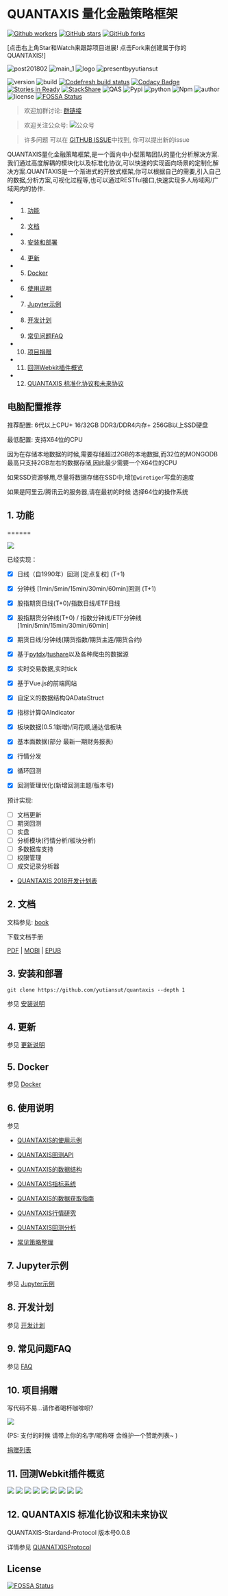 # QUANTAXIS 量化金融策略框架



[![Github workers](https://img.shields.io/github/watchers/yutiansut/quantaxis.svg?style=social&label=Watchers&)](https://github.com/yutiansut/quantaxis/watchers)
[![GitHub stars](https://img.shields.io/github/stars/yutiansut/quantaxis.svg?style=social&label=Star&)](https://github.com/yutiansut/quantaxis/stargazers)
[![GitHub forks](https://img.shields.io/github/forks/yutiansut/quantaxis.svg?style=social&label=Fork&)](https://github.com/yutiansut/quantaxis/fork)


[点击右上角Star和Watch来跟踪项目进展! 点击Fork来创建属于你的QUANTAXIS!]

![post201802](http://osnhakmay.bkt.clouddn.com/quantaxis-post201802.png)
![main_1](http://osnhakmay.bkt.clouddn.com/Main_1.gif)
![logo](http://osnhakmay.bkt.clouddn.com/QUANTAXIS-small.png)
![presentbyyutiansut](http://osnhakmay.bkt.clouddn.com/yutiansut-logo.png)


![version](https://img.shields.io/badge/Version-%201.0.17-orange.svg)
![build](https://travis-ci.org/QUANTAXIS/QUANTAXIS.svg?branch=master)
[![Codefresh build status]( https://g.codefresh.io/api/badges/build?repoOwner=yutiansut&repoName=QUANTAXIS&branch=master&pipelineName=QUANTAXIS&accountName=yutiansut_marketplace&type=cf-1)]( https://g.codefresh.io/repositories/yutiansut/QUANTAXIS/builds?filter=trigger:build;branch:master;service:5a30c1026e9d6c0001c5143b~QUANTAXIS)
[![Codacy Badge](https://api.codacy.com/project/badge/Grade/d8504e4af33747bb8117579212425af9)](https://www.codacy.com/app/yutiansut/QUANTAXIS?utm_source=github.com&utm_medium=referral&utm_content=yutiansut/QUANTAXIS&utm_campaign=badger)
[![Stories in Ready](https://badge.waffle.io/yutiansut/QUANTAXIS.svg?label=ready&title=Ready)](http://waffle.io/yutiansut/QUANTAXIS)
[![StackShare](https://img.shields.io/badge/tech-stack-0690fa.svg?style=flat)](https://stackshare.io/yutiansut/quantaxis)
![QAS](https://img.shields.io/badge/QAS-%200.0.8-brown.svg)
![Pypi](https://img.shields.io/badge/Pypi-%201.0.17-blue.svg)
![python](https://img.shields.io/badge/python-%203.6/3.5/3.4/win/ubuntu-darkgrey.svg)
![Npm](https://img.shields.io/badge/Npm-%200.4.0-yellow.svg)
![author](https://img.shields.io/badge/Powered%20by-%20%20yutiansut-red.svg)
![license](https://img.shields.io/badge/License-%20MIT-brightgreen.svg)
[![FOSSA Status](https://app.fossa.io/api/projects/git%2Bgithub.com%2FQUANTAXIS%2FQUANTAXIS.svg?type=shield)](https://app.fossa.io/projects/git%2Bgithub.com%2FQUANTAXIS%2FQUANTAXIS?ref=badge_shield)




> 欢迎加群讨论: [群链接](https://jq.qq.com/?_wv=1027&k=4CEKGzn) 

> 欢迎关注公众号: ![公众号](http://osnhakmay.bkt.clouddn.com/qrcode_for_gh_bbb47e0550f7_258%20%281%29.jpg)

> 许多问题 可以在 [GITHUB ISSUE](https://github.com/QUANTAXIS/QUANTAXIS/issues)中找到, 你可以提出新的issue

QUANTAXIS量化金融策略框架,是一个面向中小型策略团队的量化分析解决方案. 我们通过高度解耦的模块化以及标准化协议,可以快速的实现面向场景的定制化解决方案.QUANTAXIS是一个渐进式的开放式框架,你可以根据自己的需要,引入自己的数据,分析方案,可视化过程等,也可以通过RESTful接口,快速实现多人局域网/广域网内的协作.

<!-- vscode-markdown-toc -->
* 1. [功能](#)
* 2. [文档](#-1)
* 3. [安装和部署](#-1)
* 4. [更新](#-1)
* 5. [Docker](#Docker)
* 6. [使用说明](#-1)
* 7. [Jupyter示例](#Jupyter)
* 8. [开发计划](#-1)
* 9. [常见问题FAQ](#FAQ)
* 10. [项目捐赠](#-1)
* 11. [回测Webkit插件概览](#Webkit)
* 12. [QUANTAXIS 标准化协议和未来协议](#QUANTAXIS)

<!-- vscode-markdown-toc-config
	numbering=true
	autoSave=true
	/vscode-markdown-toc-config -->
<!-- /vscode-markdown-toc -->

## 电脑配置推荐

推荐配置:
6代以上CPU+ 16/32GB DDR3/DDR4内存+ 256GB以上SSD硬盘

最低配置:
支持X64位的CPU

因为在存储本地数据的时候,需要存储超过2GB的本地数据,而32位的MONGODB最高只支持2GB左右的数据存储,因此最少需要一个X64位的CPU

如果SSD资源够用,尽量将数据存储在SSD中,增加```wiretiger```写盘的速度

如果是阿里云/腾讯云的服务器,请在最初的时候 选择64位的操作系统


##  1. <a name=''></a>功能
======

![](http://osnhakmay.bkt.clouddn.com/framework.png)

已经实现：

- [x] 日线（自1990年）回测 [定点复权] (T+1)
- [x] 分钟线 [1min/5min/15min/30min/60min]回测 (T+1)
- [x] 股指期货日线(T+0)/指数日线/ETF日线
- [x] 股指期货分钟线(T+0) / 指数分钟线/ETF分钟线 [1min/5min/15min/30min/60min]
- [x] 期货日线/分钟线(期货指数/期货主连/期货合约)
- [x] 基于[pytdx](https://github.com/rainx/pytdx)/[tushare](https://github.com/waditu/tushare)以及各种爬虫的数据源 
- [x] 实时交易数据,实时tick
- [x] 基于Vue.js的前端网站
- [x] 自定义的数据结构QADataStruct
- [x] 指标计算QAIndicator
- [x] 板块数据(0.5.1新增)/同花顺,通达信板块
- [x] 基本面数据(部分 最新一期财务报表)
- [x] 行情分发
- [x] 循环回测
- [x] 回测管理优化(新增回测主题/版本号)


预计实现:

- [ ] 文档更新
- [ ] 期货回测
- [ ] 实盘
- [ ] 分析模块(行情分析/板块分析)
- [ ] 多数据库支持
- [ ] 权限管理
- [ ] 成交记录分析器

- [QUANTAXIS 2018开发计划表](job_list.md)


##  2. <a name='-1'></a>文档

文档参见: [book](http://book.yutiansut.com)

下载文档手册 

[PDF](https://www.gitbook.com/download/pdf/book/quantaxis/quantaxis) | [MOBI](https://www.gitbook.com/download/mobi/book/quantaxis/quantaxis) | [EPUB](https://www.gitbook.com/download/epub/book/quantaxis/quantaxis)

##  3. <a name='-1'></a>安装和部署

```
git clone https://github.com/yutiansut/quantaxis --depth 1
```

参见 [安装说明](Documents/install.md)

##  4. <a name='-1'></a>更新
参见 [更新说明](Documents/update.md)

##  5. <a name='Docker'></a>Docker
参见 [Docker](Documents/docker.md)
##  6. <a name='-1'></a>使用说明
参见 


* [QUANTAXIS的使用示例](https://github.com/yutiansut/QADemo)

* [QUANTAXIS回测API](Documents/backtest_api.md)
* [QUANTAXIS的数据结构](Documents/DataStruct.md)
* [QUANTAXIS指标系统](Documents/indicators.md)
* [QUANTAXIS的数据获取指南](Documents/DataFetch.md)
* [QUANTAXIS行情研究](Documents/analysis.md)
* [QUANTAXIS回测分析](Documents/backtestanalysis.md)
* [常见策略整理](Documents/strategy.md)

##  7. <a name='Jupyter'></a>Jupyter示例
参见 [Jupyter示例](jupyterexample)


##  8. <a name='-1'></a>开发计划
参见 [开发计划](job_list.md)
##  9. <a name='FAQ'></a>常见问题FAQ
参见 [FAQ](Documents/FAQ.md)

##  10. <a name='-1'></a>项目捐赠

写代码不易...请作者喝杯咖啡呗?


![](http://osnhakmay.bkt.clouddn.com/alipay.png)

(PS: 支付的时候 请带上你的名字/昵称呀 会维护一个赞助列表~ )

[捐赠列表](CONTRIBUTING.md)



##  11. <a name='Webkit'></a>回测Webkit插件概览

![](http://osnhakmay.bkt.clouddn.com/homepage.png)
![](http://osnhakmay.bkt.clouddn.com/loginpage.png)
![](http://osnhakmay.bkt.clouddn.com/adminpage.png)
![](http://osnhakmay.bkt.clouddn.com/backtestpage.png)
![](http://osnhakmay.bkt.clouddn.com/rebacktest.png)
![](http://osnhakmay.bkt.clouddn.com/backtestpic.png)
![](http://osnhakmay.bkt.clouddn.com/strategy.png)
![](http://osnhakmay.bkt.clouddn.com/kline.png)
![](http://osnhakmay.bkt.clouddn.com/settings.png)


##  12. <a name='QUANTAXIS'></a>QUANTAXIS 标准化协议和未来协议


QUANTAXIS-Stardand-Protocol 版本号0.0.8

详情参见  [QUANATXISProtocol](Documents/readme.md)


## License
[![FOSSA Status](https://app.fossa.io/api/projects/git%2Bgithub.com%2FQUANTAXIS%2FQUANTAXIS.svg?type=large)](https://app.fossa.io/projects/git%2Bgithub.com%2FQUANTAXIS%2FQUANTAXIS?ref=badge_large)
